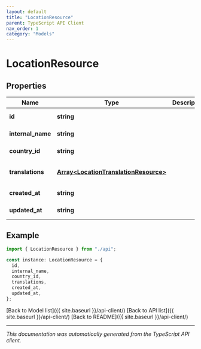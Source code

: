 ```yaml
---
layout: default
title: "LocationResource"
parent: TypeScript API Client
nav_order: 1
category: "Models"
---
```


# LocationResource

## Properties

| Name              | Type                                                                           | Description | Notes                             |
| ----------------- | ------------------------------------------------------------------------------ | ----------- | --------------------------------- |
| **id**            | **string**                                                                     |             | [default to undefined]            |
| **internal_name** | **string**                                                                     |             | [default to undefined]            |
| **country_id**    | **string**                                                                     |             | [default to undefined]            |
| **translations**  | [**Array&lt;LocationTranslationResource&gt;**](LocationTranslationResource.md) |             | [optional] [default to undefined] |
| **created_at**    | **string**                                                                     |             | [default to undefined]            |
| **updated_at**    | **string**                                                                     |             | [default to undefined]            |

## Example

```typescript
import { LocationResource } from "./api";

const instance: LocationResource = {
  id,
  internal_name,
  country_id,
  translations,
  created_at,
  updated_at,
};
```

[Back to Model list]({{ site.baseurl }}/api-client/) [Back to API list]({{ site.baseurl }}/api-client/) [Back to README]({{ site.baseurl }}/api-client/)

---

_This documentation was automatically generated from the TypeScript API client._
